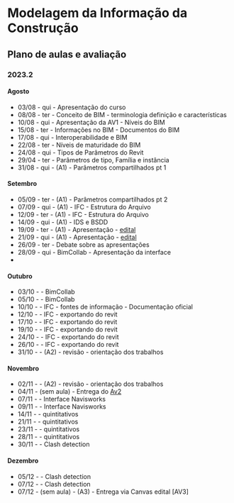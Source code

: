 # Modelagem da Informação da Construção

## Plano de aulas e avaliação
### 2023.2

#### Agosto

* 03/08 - qui - Apresentação do curso
* 08/08 - ter - Conceito de BIM - terminologia definição e características
* 10/08 - qui - Apresentação da AV1 - Níveis do BIM
* 15/08 - ter - Informações no BIM - Documentos do BIM
* 17/08 - qui - Interoperabilidade e BIM
* 22/08 - ter - Níveis de maturidade do BIM
* 24/08 - qui - Tipos de Parâmetros do Revit
* 29/04 - ter - Parâmetros de tipo, Família e instância
* 31/08 - qui - (A1) - Parâmetros compartilhados pt 1
  
#### Setembro

* 05/09 - ter - (A1) - Parâmetros compartilhados pt 2
* 07/09 - qui - (A1) - IFC - Estrutura do Arquivo
* 12/09 - ter - (A1) - IFC - Estrutura do Arquivo
* 14/09 - qui - (A1) - IDS e BSDD 
* 19/09 - ter - (A1) - Apresentação - [edital](./av1_edital_mic_eng.md)
* 21/09 - qui - (A1) - Apresentação - [edital](./av1_edital_mic_eng.md)
* 26/09 - ter - Debate sobre as apresentações
* 28/09 - qui - BimCollab - Apresentação da interface
* 

#### Outubro



* 03/10 -  - BimCollab 
* 05/10 -  - BimCollab 
* 10/10 -  - IFC - fontes de informação - Documentação oficial
* 12/10 -  - IFC - exportando do revit
* 17/10 -  - IFC - exportando do revit
* 19/10 -  - IFC - exportando do revit
* 24/10 -  - IFC - exportando do revit
* 26/10 -  - IFC - exportando do revit
* 31/10 -  - (A2) - revisão - orientação dos trabalhos


#### Novembro


* 02/11 - - (A2) - revisão - orientação dos trabalhos
* 04/11 - (sem aula) - Entrega do [Av2](./av2_edital_mic.md)
* 07/11 - - Interface Navisworks 
* 09/11 - - Interface Navisworks 
* 14/11 - - quintitativos
* 21/11 - - quintitativos
* 23/11 - - quintitativos
* 28/11 - - quintitativos
* 30/11 - - Clash detection
  
#### Dezembro



* 05/12 -  - Clash detection
* 07/12 -  - Clash detection
* 07/12 -  (sem aula) - (A3) - Entrega via Canvas edital [AV3]

